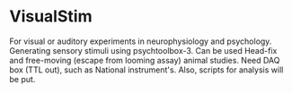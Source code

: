 # VisualStim
For visual or auditory experiments in neurophysiology and psychology. Generating sensory stimuli using psychtoolbox-3. Can be used Head-fix and free-moving (escape from looming assay) animal studies. Need DAQ box (TTL out), such as National instrument's.
Also, scripts for analysis will be put.
